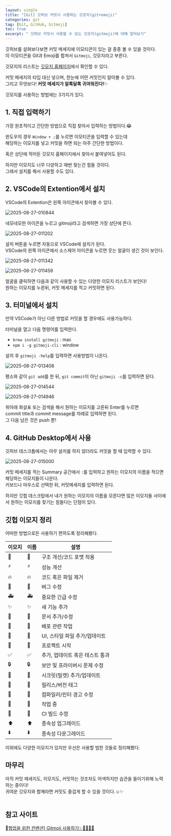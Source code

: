 ```yaml
---
layout: single
title: "[Git] 깃허브 커밋시 사용하는 깃모지(git+emoji)"
categories: git
tag: [Git, GitHub, Gitmoji]
toc: true
excerpt: " 깃허브 커밋시 사용할 수 있는 깃모지(gitmoji)에 대해 알아보기"
---
```


깃허브를 살펴보다보면 커밋 메세지에 이모티콘이 있는 걸 종종 볼 수 있을 것이다.<br>
이 이모티콘을 Git과 Emoji를 합쳐서 `Gitmoji`, 깃모지라고 부른다.<br>

깃모지의 리스트는 [깃모지 홈페이지](https://gitmoji.dev/)에서 확인할 수 있다.<br>

커밋 메세지의 타입 대신 넣으며, 한눈에 어떤 커밋인지 알아볼 수 있다.<br>
그리고 무엇보다! **커밋 메세지가 알록달록 귀여워진다!**✨<br>

깃모지를 사용하는 방법에는 3가지가 있다.<br>

## 1. 직접 입력하기

가장 원초적이고 간단한 방법으로 직접 찾아서 입력하는 방법이다.😂<br>

윈도우의 경우 `Window + ;`를 누르면 이모티콘을 입력할 수 있는데<br>
해당하는 이모지를 넣고 커밋을 하면 되는 아주 간단한 방법이다.<br>

혹은 상단에 적어둔 깃모지 홈페이지에서 찾아서 붙여넣어도 된다.<br>

하지만 이모지도 너무 다양하고 매번 찾는건 힘들 것이다.<br>
그래서 설치를 해서 사용할 수도 있다.<br>

## 2. VSCode의 Extention에서 설치
VSCode의 Extention은 왼쪽 아이콘에서 찾아볼 수 있다.<br>

![2025-08-27-010844]({{site.url}}/images/2025-08-27-gitmoji/2025-08-27-010844.png)


네모네모한 아이콘을 누르고 gitmoji라고 검색하면 가장 상단에 뜬다.<br>

![2025-08-27-011202]({{site.url}}/images/2025-08-27-gitmoji/2025-08-27-011202.png)


설치 버튼을 누르면 자동으로 VSCode에 설치가 된다.<br>
VSCode의 왼쪽 아이콘에서 소스제어 아이콘을 누르면 웃는 얼굴이 생긴 것이 보인다.<br>

![2025-08-27-011342]({{site.url}}/images/2025-08-27-gitmoji/2025-08-27-011342.png)

![2025-08-27-011459]({{site.url}}/images/2025-08-27-gitmoji/2025-08-27-011459.png)


얼굴을 클릭하면 다음과 같이 사용할 수 있는 다양한 이모지 리스트가 보인다!<br>
원하는 이모지를 누른뒤, 커밋 메세지를 적고 커밋하면 된다.<br>

## 3. 터미널에서 설치
만약 VSCode가 아닌 다른 방법로 커밋을 할 경우에도 사용가능하다.<br>

터미널을 열고 다음 명령어를 입력한다.<br>

- `brew install gitmoji` : mac
- `npm i -g gitmoji-cli` : window

설치 후 `gitmoji -help`를 입력하면 사용방법이 나온다.<br>

![2025-08-27-013408]({{site.url}}/images/2025-08-27-gitmoji/2025-08-27-013408.png)

평소와 같이 `git add`를 한 뒤, `git commit`이 아닌 `gitmoji -c`를 입력하면 된다.<br>

![2025-08-27-014544]({{site.url}}/images/2025-08-27-gitmoji/2025-08-27-014544.png)

![2025-08-27-014946]({{site.url}}/images/2025-08-27-gitmoji/2025-08-27-014946.png)

위아래 화살표 또는 검색을 해서 원하는 이모지를 고른뒤 Enter를 누르면<br>
commit title과 commit message를 차례로 입력하면 된다.<br>
그 다음 남은 것은 push 뿐!<br>

## 4. GitHub Desktop에서 사용
깃허브 데스크톱에서는 아무 설치를 하지 않더라도 커밋을 할 때 입력할 수 있다.<br>

![2025-08-27-015000]({{site.url}}/images/2025-08-27-gitmoji/2025-08-27-015000.png)

커밋 메세지를 적는 Summary 공간에서 `:`를 입력하고 원하는 이모지의 이름을 적으면 해당하는 이모지들이 나온다.<br>
키보드나 마우스로 선택한 뒤, 커밋메세지를 입력하면 된다. <br>

하지만 깃헙 데스크탑에서 내가 원하는 이모지의 이름을 모른다면 많은 이모지들 사이에서 원하는 이모지를 찾기는 힘들다는 단점이 있다.<br>


## 깃헙 이모지 정리

어떠한 방법으로든 사용하기 편하도록 정리해봤다.<br>

| 이모지 | 이름 | 설명 |
|--------|------|------|
| 🎨 | :art: | 구조 개선/코드 포맷 적용 |
| ⚡ | :zap: | 성능 개선 |
| 🔥 | :fire: | 코드 혹은 파일 제거 |
| 🐛 | :bug: | 버그 수정 |
| 🚑️ | :ambulance: | 중요한 긴급 수정 |
| ✨ | :sparkles: | 새 기능 추가 |
| 📝 | :memo: | 문서 추가/수정 |
| 🚀 | :rocket: | 배포 관련 작업 |
| 💄 | :lipstick: | UI, 스타일 파일 추가/업데이트 |
| 🎉 | :tada: | 프로젝트 시작 |
| ✅ | :white_check_mark: | 추가, 업데이트 혹은 테스트 통과 |
| 🔒 | :lock: | 보안 및 프라이버시 문제 수정 |
| 👒 | :womans_hat: | 시크릿(빌캣) 추가/업데이트 |
| 🔖 | :bookmark: | 릴리스/버전 태그 |
| 🚨 | :rotating_light: | 컴파일러/린터 경고 수정 |
| 🚧 | :construction: | 작업 중 |
| 🔧 | :wrench: | CI 빌드 수정 |
| ⬆️ | :arrow_up: | 종속성 업그레이드 |
| ⬇️ | :arrow_down: | 종속성 다운그레이드 |

이외에도 다양한 이모지가 있지만 우선은 사용할 법한 것들로 정리해봤다.<br>

## 마무리
아직 커밋 메세지도, 이모지도, 커밋하는 것조차도 어색하지만 습관을 들이기위해 노력하는 중이다!<br>
귀여운 깃모지와 함께라면 커밋도 즐겁게 할 수 있을 것이다.☺️✨<br><br>

## 참고 사이트
🔗[협업을 위한 컨벤션\] Gitmoji 사용하기✨💄🧪🐛🔥](https://velog.io/@heejin-k/%ED%98%91%EC%97%85%EC%9D%84-%EC%9C%84%ED%95%9C-%EC%BB%A8%EB%B2%A4%EC%85%98-Gitmoji-%EC%82%AC%EC%9A%A9%ED%95%98%EA%B8%B0)<br><br>

